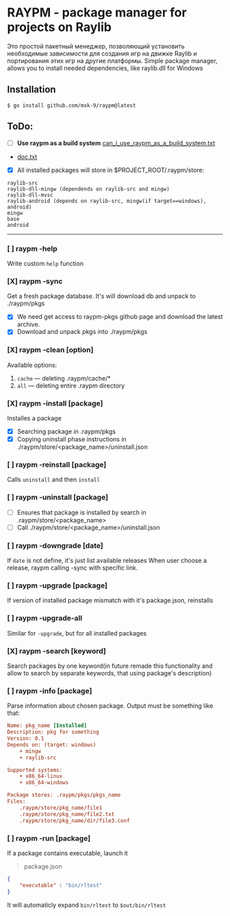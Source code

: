 # RAYPM - package manager for projects on Raylib
Это простой пакетный менеджер, позволяющий установить необходимые зависимости для создания игр на движке Raylib и портирования этих игр на другие платформы.
Simple package manager, allows you to install needed dependencies, like raylib.dll for Windows

## Installation
```console
$ go install github.com/mxk-9/raypm@latest
```

## ToDo:
- [ ] **Use raypm as a build system** [can\_i\_use\_raypm\_as\_a\_build\_system.txt](third_party/can_i_use_raypm_as_a_build_system.txt)
- [doc.txt](third_party/doc.txt)
- [X] All installed packages will store in $PROJECT_ROOT/.raypm/store:
```console
raylib-src
raylib-dll-mingw (dependends on raylib-src and mingw)
raylib-dll-mvsc
raylib-android (depends on raylib-src, mingw(if target==windows), android)
mingw
base
android
```

***

### [ ] raypm -help
Write custom `help` function
### [X] raypm -sync
Get a fresh package database. It's will download db and unpack to ./raypm/pkgs
+ [X] We need get access to raypm-pkgs github page and download the latest archive.
+ [X] Download and unpack pkgs into ./raypm/pkgs

### [X] raypm -clean [option]
Available options:
1. `cache` — deleting .raypm/cache/*
2. `all` — deleting entire .raypm directory

### [X] raypm -install [package]
Installes a package
+ [X] Searching package in .raypm/pkgs
+ [X] Copying uninstall phase instructions in ./raypm/store/\<package\_name\>/uninstall.json

### [ ] raypm -reinstall [package]
Calls `uninstall` and then `install`

### [ ] raypm -uninstall [package]
+ [ ] Ensures that package is installed by search in .raypm/store/\<package\_name\>
+ [ ] Call ./raypm/store/\<package_name\>/uninstall.json

### [ ] raypm -downgrade [date]
If `date` is not define, it's just list available releases
When user choose a release, raypm calling -sync with specific link.

### [ ] raypm -upgrade [package]
If version of installed package mismatch with it's package.json, reinstalls

### [ ] raypm -upgrade-all
Similar for `-upgrade`, but for all installed packages

### [X] raypm -search [keyword]
Search packages by one keyword(in future remade this functionality and allow to search by separate keywords, that using package's description)

### [ ] raypm -info [package]
Parse information about chosen package. Output must be something like that:
```ini
Name: pkg_name [Installed]
Description: pkg for something
Version: 0.1
Depends on: (target: windows)
    + mingw
    + raylib-src

Supported systems:
    + x86_64-linux
    + x86_64-windows

Package stores: .raypm/pkgs/pkgs_name
Files:
    .raypm/store/pkg_name/file1
    .raypm/store/pkg_name/file2.txt
    .raypm/store/pkg_name/dir/file3.conf
```

### [ ] raypm -run [package]
If a package contains executable, launch it

> package.json
```json
{
    "executable" : "bin/rltest"
}
```

It will automaticly expand `bin/rltest` to `$out/bin/rltest`

